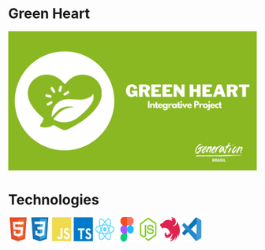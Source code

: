 # Green Heart

<img src="images/apresentation.jpg"  title="project apresentation">


# Technologies

<img align="center" height="50" width="40" src="images/html.svg"/>
<img align="center" height="50" width="40" src="images/css.svg"/>
<img align="center" height="50" width="40" src="images/javascript.svg"/>
<img align="center" height="50" width="40" src="images/typescript.svg"/>
<img align="center" height="50" width="40" src="images/react.svg"/>
<img align="center" height="50" width="40" src="images/figma.svg"/>
<img align="center" height="50" width="40" src="images/node.svg"/>
<img align="center" height="50" width="40" src="images/nest.svg"/>
<img align="center" height="50" width="40" src="images/vscode.svg"/>


